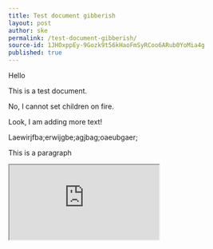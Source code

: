 ```yaml
---
title: Test document gibberish
layout: post
author: ske
permalink: /test-document-gibberish/
source-id: 1JHOxppEy-9Gozk9t56kHaoFmSyRCoo6ARub0YoMia4g
published: true
---
```

Hello

This is a test document. 

No, I cannot set children on fire. 

Look, I am adding more text! 

Laewirjfba;erwijgbe;agjbag;oaeubgaer;

<p> This is a paragraph</p>

<iframe src="https://docs.google.com/spreadsheets/d/e/2PACX-1vSEuuov1nmghN0gqYNOZogpMOhLv-msLYpUhxL63BD15whA3q0fqzgbztuEvfhdQt35GynN0K29Kjyg/pubhtml?widget=true&amp;headers=false"></iframe>

